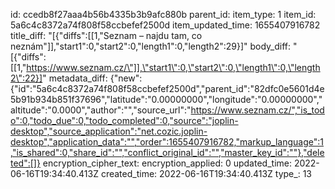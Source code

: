 id: ccedb8f27aaa4b56b4335b3b9afc880b
parent_id: 
item_type: 1
item_id: 5a6c4c8372a74f808f58ccbefef2500d
item_updated_time: 1655407916782
title_diff: "[{\"diffs\":[[1,\"Seznam – najdu tam, co neznám\"]],\"start1\":0,\"start2\":0,\"length1\":0,\"length2\":29}]"
body_diff: "[{\"diffs\":[[1,\"https://www.seznam.cz/\"]],\"start1\":0,\"start2\":0,\"length1\":0,\"length2\":22}]"
metadata_diff: {"new":{"id":"5a6c4c8372a74f808f58ccbefef2500d","parent_id":"82dfc0e5601d4e5b91b934b851f37696","latitude":"0.00000000","longitude":"0.00000000","altitude":"0.0000","author":"","source_url":"https://www.seznam.cz/","is_todo":0,"todo_due":0,"todo_completed":0,"source":"joplin-desktop","source_application":"net.cozic.joplin-desktop","application_data":"","order":1655407916782,"markup_language":1,"is_shared":0,"share_id":"","conflict_original_id":"","master_key_id":""},"deleted":[]}
encryption_cipher_text: 
encryption_applied: 0
updated_time: 2022-06-16T19:34:40.413Z
created_time: 2022-06-16T19:34:40.413Z
type_: 13